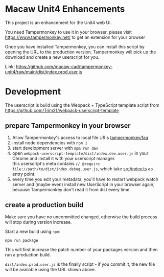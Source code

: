 # Macaw Unit4 Enhancements

This project is an enhancement for the Unit4 web UI.

You need Tampermonkey to use it in your browser, please
visit https://www.tampermonkey.net/ to get an extension
for your browser

Once you have installed Tampermonkey, you can install this
script by opening the URL to the production version.
Tampermonkey will pick up the download and create a new
userscript for you.

Link: https://github.com/macaw-cad/tampermonkey-unit4/raw/main/dist/index.prod.user.js

# Development

The userscript is build using the Webpack + TypeScript
template script from https://github.com/Trim21/webpack-userscript-template

## prepare Tampermonkey in your browser

1. Allow Tampermonkey's access to local file URIs [tampermonkey/faq](https://tampermonkey.net/faq.php?ext=dhdg#Q204)
2. install node dependencies with `npm i`
3. start development server with `npm run dev`
4. open `webpack-userscript-template/dist/index.dev.user.js` in your Chrome and install it with your userscript manager.
   <br>this userscript's meta contains `// @require file://path/to/dist/index.debug.user.js`,
   which take [src/index.ts](./src/index.ts) as entry point.
5. every time you edit your metadata, you'll have to restart
   webpack watch server and (maybe even) install new UserScript
   in your browser again, because Tampermonkey don't read it
   from dist every time.

## create a production build

Make sure you have no uncommitted changed, otherwise the
build process will stop during version increase.

Start a new build using `npm`:

```bash
npm run package
```

This will first increase the patch number of your packages
version and then run a production build.

`dist/index.prod.user.js` is the finally script - if you commit it, the new file will be
available using the URL shown above.
